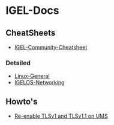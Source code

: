 # IGEL-Docs

## CheatSheets

- [IGEL-Community-Cheatsheet](Docs/IGEL-Community-Cheatsheet.md)

### Detailed

- [Linux-General](Docs/Cheatsheet-Linux-General.md)
- [IGELOS-Networking](Docs/Cheatsheet-IGELOS-Networking.md)

## Howto's

- [Re-enable TLSv1 and TLSv1.1 on UMS](Docs/Re-enable_TLSv1_and_TLSv11_on_UMS.md)